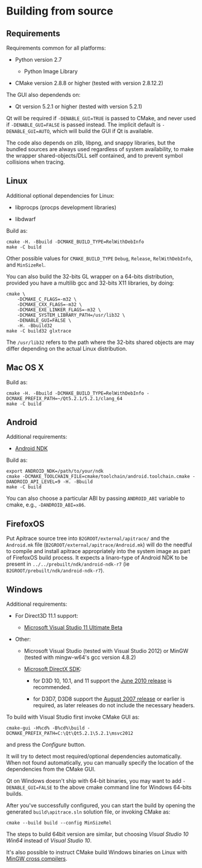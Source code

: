 Building from source
====================


Requirements
------------

Requirements common for all platforms:

* Python version 2.7

  * Python Image Library

* CMake version 2.8.8 or higher (tested with version 2.8.12.2)


The GUI also dependends on:

* Qt version 5.2.1 or higher (tested with version 5.2.1)

Qt will be required if `-DENABLE_GUI=TRUE` is passed to CMake, and never used
if `-DENABLE_GUI=FALSE` is passed instead.  The implicit default is
`-DENABLE_GUI=AUTO`, which will build the GUI if Qt is available.


The code also depends on zlib, libpng, and snappy libraries, but the bundled
sources are always used regardless of system availability, to make the wrapper
shared-objects/DLL self contained, and to prevent symbol collisions when
tracing.


Linux
----------------

Additional optional dependencies for Linux:

* libprocps (procps development libraries)

* libdwarf

Build as:

    cmake -H. -Bbuild -DCMAKE_BUILD_TYPE=RelWithDebInfo
    make -C build

Other possible values for `CMAKE_BUILD_TYPE` `Debug`, `Release`,
`RelWithDebInfo`, and `MinSizeRel`.

You can also build the 32-bits GL wrapper on a 64-bits distribution, provided
you have a multilib gcc and 32-bits X11 libraries, by doing:

    cmake \
        -DCMAKE_C_FLAGS=-m32 \
        -DCMAKE_CXX_FLAGS=-m32 \
        -DCMAKE_EXE_LINKER_FLAGS=-m32 \
        -DCMAKE_SYSTEM_LIBRARY_PATH=/usr/lib32 \
        -DENABLE_GUI=FALSE \
        -H. -Bbuild32
    make -C build32 glxtrace

The `/usr/lib32` refers to the path where the 32-bits shared objects are may
differ depending on the actual Linux distribution.


Mac OS X
----------------

Build as:

    cmake -H. -Bbuild -DCMAKE_BUILD_TYPE=RelWithDebInfo -DCMAKE_PREFIX_PATH=~/Qt5.2.1/5.2.1/clang_64
    make -C build


Android
-------

Additional requirements:

* [Android NDK](http://developer.android.com/sdk/ndk/index.html)

Build as:

    export ANDROID_NDK=/path/to/your/ndk
    cmake -DCMAKE_TOOLCHAIN_FILE=cmake/toolchain/android.toolchain.cmake -DANDROID_API_LEVEL=9 -H. -Bbuild
    make -C build

You can also choose a particular ABI by passing `ANDROID_ABI` variable to
cmake, e.g., `-DANDROID_ABI=x86`.


FirefoxOS
---------

Put Apitrace source tree into `B2GROOT/external/apitrace/` and the `Android.mk`
file (`B2GROOT/external/apitrace/Android.mk`) will do the needful to compile
and install apitrace appropriately into the system image as part of FirefoxOS
build process. It expects a linaro-type of Android NDK to be present in
`../../prebuilt/ndk/android-ndk-r7` (ie `B2GROOT/prebuilt/ndk/android-ndk-r7`).


Windows
-------

Additional requirements:

* For Direct3D 11.1 support:

  * [Microsoft Visual Studio 11 Ultimate Beta](http://www.microsoft.com/download/en/details.aspx?id=27543)

* Other:

  * Microsoft Visual Studio (tested with Visual Studio 2012) or MinGW (tested
    with mingw-w64's gcc version 4.8.2)

  * [Microsoft DirectX SDK](http://msdn.microsoft.com/en-us/directx/aa937781):

    * for D3D 10, 10.1, and 11 support the [June 2010 release](http://www.microsoft.com/en-us/download/details.aspx?id=6812) is
      recommended.

    * for D3D7, D3D8 support the [August 2007 release](http://www.microsoft.com/downloads/details.aspx?familyid=529F03BE-1339-48C4-BD5A-8506E5ACF571)
      or earlier is required, as later releases do not include the necessary
      headers.

To build with Visual Studio first invoke CMake GUI as:

    cmake-gui -H%cd% -B%cd%\build -DCMAKE_PREFIX_PATH=C:\Qt\Qt5.2.1\5.2.1\msvc2012

and press the _Configure_ button.

It will try to detect most required/optional dependencies automatically.  When
not found automatically, you can manually specify the location of the
dependencies from the CMake GUI.

Qt on Windows doesn't ship with 64-bit binaries, you may want to add
`-DENABLE_GUI=FALSE` to the above cmake command line for Windows 64-bits
builds.

After you've successfully configured, you can start the build by opening the
generated `build\apitrace.sln` solution file, or invoking CMake as:

    cmake --build build --config MinSizeRel

The steps to build 64bit version are similar, but choosing _Visual Studio 10
Win64_ instead of _Visual Studio 10_.

It's also possible to instruct CMake build Windows binaries on Linux with
[MinGW cross compilers](http://www.cmake.org/Wiki/CmakeMingw).


